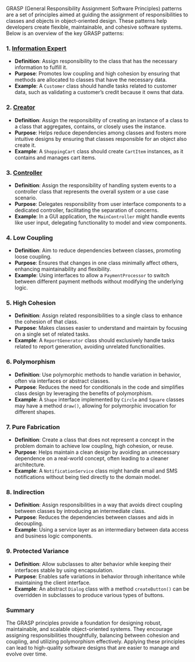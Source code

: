 GRASP (General Responsibility Assignment Software Principles) patterns are a set of principles aimed at guiding the assignment of responsibilities to classes and objects in object-oriented design. These patterns help developers create flexible, maintainable, and cohesive software systems. Below is an overview of the key GRASP patterns:

### 1. [Information Expert](https://github.com/NikolaiKovalenko/edu-grasp-patterns/tree/main/Information_Expert)
- **Definition**: Assign responsibility to the class that has the necessary information to fulfill it.
- **Purpose**: Promotes low coupling and high cohesion by ensuring that methods are allocated to classes that have the necessary data.
- **Example**: A `Customer` class should handle tasks related to customer data, such as validating a customer’s credit because it owns that data.

### 2. [Creator](https://github.com/NikolaiKovalenko/edu-grasp-patterns/tree/main/Creator)
- **Definition**: Assign the responsibility of creating an instance of a class to a class that aggregates, contains, or closely uses the instance.
- **Purpose**: Helps reduce dependencies among classes and fosters more intuitive designs by ensuring that classes responsible for an object also create it.
- **Example**: A `ShoppingCart` class should create `CartItem` instances, as it contains and manages cart items.

### 3. [Controller](https://github.com/NikolaiKovalenko/edu-grasp-patterns/tree/main/Controller)
- **Definition**: Assign the responsibility of handling system events to a controller class that represents the overall system or a use case scenario.
- **Purpose**: Delegates responsibility from user interface components to a dedicated controller, facilitating the separation of concerns.
- **Example**: In a GUI application, the `MainController` might handle events like user input, delegating functionality to model and view components.

### 4. Low Coupling
- **Definition**: Aim to reduce dependencies between classes, promoting loose coupling.
- **Purpose**: Ensures that changes in one class minimally affect others, enhancing maintainability and flexibility.
- **Example**: Using interfaces to allow a `PaymentProcessor` to switch between different payment methods without modifying the underlying logic.

### 5. High Cohesion
- **Definition**: Assign related responsibilities to a single class to enhance the cohesion of that class.
- **Purpose**: Makes classes easier to understand and maintain by focusing on a single set of related tasks.
- **Example**: A `ReportGenerator` class should exclusively handle tasks related to report generation, avoiding unrelated functionalities.

### 6. Polymorphism
- **Definition**: Use polymorphic methods to handle variation in behavior, often via interfaces or abstract classes.
- **Purpose**: Reduces the need for conditionals in the code and simplifies class design by leveraging the benefits of polymorphism.
- **Example**: A `Shape` interface implemented by `Circle` and `Square` classes may have a method `draw()`, allowing for polymorphic invocation for different shapes.

### 7. Pure Fabrication
- **Definition**: Create a class that does not represent a concept in the problem domain to achieve low coupling, high cohesion, or reuse.
- **Purpose**: Helps maintain a clean design by avoiding an unnecessary dependence on a real-world concept, often leading to a cleaner architecture.
- **Example**: A `NotificationService` class might handle email and SMS notifications without being tied directly to the domain model.

### 8. Indirection
- **Definition**: Assign responsibilities in a way that avoids direct coupling between classes by introducing an intermediate class.
- **Purpose**: Reduces the dependencies between classes and aids in decoupling.
- **Example**: Using a service layer as an intermediary between data access and business logic components.

### 9. Protected Variance
- **Definition**: Allow subclasses to alter behavior while keeping their interfaces stable by using encapsulation.
- **Purpose**: Enables safe variations in behavior through inheritance while maintaining the client interface.
- **Example**: An abstract `Dialog` class with a method `createButton()` can be overridden in subclasses to produce various types of buttons.

### Summary

The GRASP principles provide a foundation for designing robust, maintainable, and scalable object-oriented systems. They encourage assigning responsibilities thoughtfully, balancing between cohesion and coupling, and utilizing polymorphism effectively. Applying these principles can lead to high-quality software designs that are easier to manage and evolve over time.